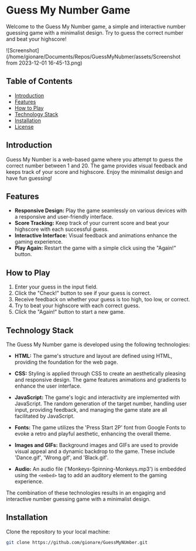 # Guess My Number Game

Welcome to the Guess My Number game, a simple and interactive number guessing game with a minimalist design. Try to guess the correct number and beat your highscore!

![Screenshot](/home/gionare/Documents/Repos/GuessMyNubmer/assets/Screenshot from 2023-12-01 16-45-13.png)

## Table of Contents

- [Introduction](#introduction)
- [Features](#features)
- [How to Play](#how-to-play)
- [Technology Stack](#technology-stack)
- [Installation](#installation)
- [License](#license)

## Introduction

Guess My Number is a web-based game where you attempt to guess the correct number between 1 and 20. The game provides visual feedback and keeps track of your score and highscore. Enjoy the minimalist design and have fun guessing!

## Features

- **Responsive Design:** Play the game seamlessly on various devices with a responsive and user-friendly interface.
- **Score Tracking:** Keep track of your current score and beat your highscore with each successful guess.
- **Interactive Interface:** Visual feedback and animations enhance the gaming experience.
- **Play Again:** Restart the game with a simple click using the "Again!" button.

## How to Play

1. Enter your guess in the input field.
2. Click the "Check!" button to see if your guess is correct.
3. Receive feedback on whether your guess is too high, too low, or correct.
4. Try to beat your highscore with each correct guess.
5. Click the "Again!" button to start a new game.

## Technology Stack

The Guess My Number game is developed using the following technologies:

- **HTML:** The game's structure and layout are defined using HTML, providing the foundation for the web page.

- **CSS:** Styling is applied through CSS to create an aesthetically pleasing and responsive design. The game features animations and gradients to enhance the user interface.

- **JavaScript:** The game's logic and interactivity are implemented with JavaScript. The random generation of the target number, handling user input, providing feedback, and managing the game state are all facilitated by JavaScript.

- **Fonts:** The game utilizes the 'Press Start 2P' font from Google Fonts to evoke a retro and playful aesthetic, enhancing the overall theme.

- **Images and GIFs:** Background images and GIFs are used to provide visual appeal and a dynamic backdrop to the game. These include 'Dance.gif', 'Wrong.gif', and 'Black.gif'.

- **Audio:** An audio file ('Monkeys-Spinning-Monkeys.mp3') is embedded using the `<embed>` tag to add an auditory element to the gaming experience.

The combination of these technologies results in an engaging and interactive number guessing game with a minimalist design.

## Installation

Clone the repository to your local machine:

```bash
git clone https://github.com/gionare/GuessMyNUmber.git
